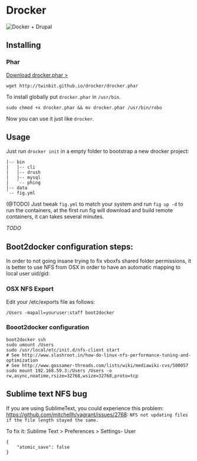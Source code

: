 # Drocker

![Docker + Drupal](https://raw.githubusercontent.com/twinbit/drupal-docker-env/master/src/dde.png)

## Installing

### Phar

[Download drocker.phar >](http://twinbit.github.io/drocker/drocker.phar)

```
wget http://twinbit.github.io/drocker/drocker.phar
```

To install globally put `drocker.phar` in `/usr/bin`.

```
sudo chmod +x drocker.phar && mv drocker.phar /usr/bin/robo
```

Now you can use it just like `drocker`.

## Usage

Just run `drocker init` in a empty folder to bootstrap a new drocker project:

```
|-- bin
|   |-- cli
|   |-- drush
|   |-- mysql
|   `-- phing
|-- data
`-- fig.yml
```

(@TODO) Just tweak `fig.yml` to match your system and run `fig up -d` to run the containers,
at the first run fig will download and build remote containers, it can takes several minutes.

*TODO*

## Boot2docker configuration steps:

In order to not going insane trying to fix vboxfs shared folder permissions, it is better to
use NFS from OSX in order to have an automatic mapping to local user uid/gid:

### OSX NFS Export

Edit your /etc/exports file as follows:

```
/Users -mapall=youruser:staff boot2docker
```

### Booot2docker configuration

```
boot2docker ssh
sudo umount /Users
sudo /usr/local/etc/init.d/nfs-client start
# See http://www.slashroot.in/how-do-linux-nfs-performance-tuning-and-optimization
# See http://www.gossamer-threads.com/lists/wiki/mediawiki-cvs/500057
sudo mount 192.168.59.3:/Users /Users -o rw,async,noatime,rsize=32768,wsize=32768,proto=tcp
```

## Sublime text NFS bug

If you are using SublimeText, you could experience this problem: https://github.com/mitchellh/vagrant/issues/2768:
`NFS not updating files if the file length stayed the same.`

To fix it: Sublime Text > Preferences > Settings- User

```
{
    "atomic_save": false
}
```

